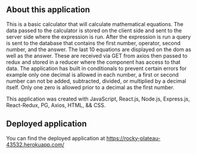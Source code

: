 ## About this application
This is a basic calculator that will calculate mathematical equations. The data passed to the calculator is stored on the client side and sent to the server side where the expression is run. After the expression is run a query is sent to the database that contains the first number, operator, second number, and the answer. The last 10 equations are displayed on the dom as well as the answer. These are received via GET from axios then passed to redux and stored in a reducer where the component has access to that data.
The application has built in conditionals to prevent certain errors for example only one decimal is allowed in each number, a first or second number can not be added, subtracted, divided, or multiplied by a decimal itself. Only one zero is allowed prior to a decimal as the first number.

This application was created with JavaScript, React.js, Node.js, Express.js, React-Redux, PG, Axios, HTML, && CSS.

## Deployed application
You can find the deployed application at https://rocky-plateau-43532.herokuapp.com/
